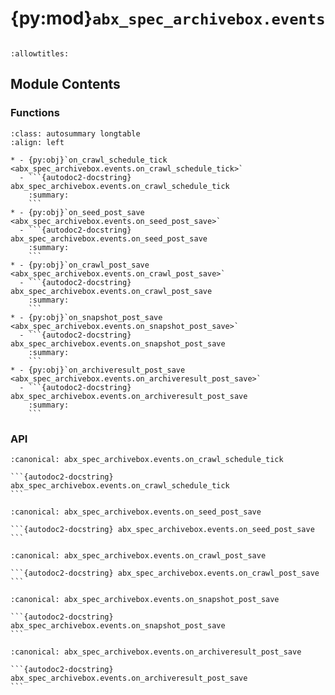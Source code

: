 # {py:mod}`abx_spec_archivebox.events`

```{py:module} abx_spec_archivebox.events
```

```{autodoc2-docstring} abx_spec_archivebox.events
:allowtitles:
```

## Module Contents

### Functions

````{list-table}
:class: autosummary longtable
:align: left

* - {py:obj}`on_crawl_schedule_tick <abx_spec_archivebox.events.on_crawl_schedule_tick>`
  - ```{autodoc2-docstring} abx_spec_archivebox.events.on_crawl_schedule_tick
    :summary:
    ```
* - {py:obj}`on_seed_post_save <abx_spec_archivebox.events.on_seed_post_save>`
  - ```{autodoc2-docstring} abx_spec_archivebox.events.on_seed_post_save
    :summary:
    ```
* - {py:obj}`on_crawl_post_save <abx_spec_archivebox.events.on_crawl_post_save>`
  - ```{autodoc2-docstring} abx_spec_archivebox.events.on_crawl_post_save
    :summary:
    ```
* - {py:obj}`on_snapshot_post_save <abx_spec_archivebox.events.on_snapshot_post_save>`
  - ```{autodoc2-docstring} abx_spec_archivebox.events.on_snapshot_post_save
    :summary:
    ```
* - {py:obj}`on_archiveresult_post_save <abx_spec_archivebox.events.on_archiveresult_post_save>`
  - ```{autodoc2-docstring} abx_spec_archivebox.events.on_archiveresult_post_save
    :summary:
    ```
````

### API

````{py:function} on_crawl_schedule_tick(crawl_schedule)
:canonical: abx_spec_archivebox.events.on_crawl_schedule_tick

```{autodoc2-docstring} abx_spec_archivebox.events.on_crawl_schedule_tick
```
````

````{py:function} on_seed_post_save(seed, created=False)
:canonical: abx_spec_archivebox.events.on_seed_post_save

```{autodoc2-docstring} abx_spec_archivebox.events.on_seed_post_save
```
````

````{py:function} on_crawl_post_save(crawl, created=False)
:canonical: abx_spec_archivebox.events.on_crawl_post_save

```{autodoc2-docstring} abx_spec_archivebox.events.on_crawl_post_save
```
````

````{py:function} on_snapshot_post_save(snapshot, created=False)
:canonical: abx_spec_archivebox.events.on_snapshot_post_save

```{autodoc2-docstring} abx_spec_archivebox.events.on_snapshot_post_save
```
````

````{py:function} on_archiveresult_post_save(archiveresult, created=False)
:canonical: abx_spec_archivebox.events.on_archiveresult_post_save

```{autodoc2-docstring} abx_spec_archivebox.events.on_archiveresult_post_save
```
````
